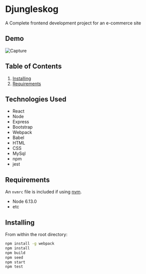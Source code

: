 # Djungleskog

A Complete frontend development project for an e-commerce site

## Demo
![Capture](https://user-images.githubusercontent.com/39653835/115438946-06916100-a1dc-11eb-8981-d0d13e3dfb47.PNG)


## Table of Contents

1. [Installing](#Installing)
1. [Requirements](#requirements)

## Technologies Used
* React
* Node
* Express
* Bootstrap
* Webpack
* Babel
* HTML
* CSS
* MySql
* npm
* jest

## Requirements

An `nvmrc` file is included if using [nvm](https://github.com/creationix/nvm).

- Node 6.13.0
- etc


## Installing 

From within the root directory:

```sh
npm install -g webpack
npm install
npm build
npm seed
npm start
npm test
```

